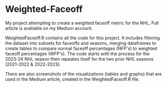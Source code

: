 # Weighted-Faceoff

My project attempting to create a weighted faceoff metric for the NHL. Full article is avaliable on my Medium account.

WeightedFaceoff.R contains all the code for this project. It includes filtering the dataset into subsets for faceoffs and seasons, merging dataframes
to create tables to compare normal faceoff percentages (NFP's) to weighted faceoff percentages (WFP's). The code starts with the process for the 2023-24 
NHL season then repeates itself for the two prior NHL seasons (2021-2022 & 2022-2023). 

There are also screenshots of the visualizations (tables and graphs) that are used in the Medium article, created in the WeightedFaceoff.R file.

